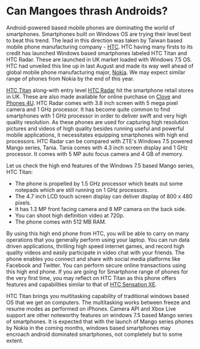 # Can Mangoes thrash Androids?

Android-powered based mobile phones are dominating the world of smartphones. Smartphones built on Windows OS are trying their level best to beat this trend. The lead in this direction was taken by Taiwan based mobile phone manufacturing company - <a href="http://www.htc.com/">HTC</a>. HTC having many firsts to its credit has launched Windows based smartphones labeled HTC Titan and HTC Radar. These are launched in UK market loaded with Windows 7.5 OS. HTC had unveiled this line up in last August and made its way well ahead of global mobile phone manufacturing major, <a href="http://www.nokia.com/">Nokia</a>. We may expect similar range of phones from Nokia by the end of this year.

<a href="http://www.htc.com/www/smartphones/htc-titan/">HTC Titan</a> along-with entry level <a href="http://www.htc.com/www/smartphones/htc-radar/">HTC Radar</a> hit the smartphone retail stores in UK. These are also made available for online purchase on <a href="http://www.clove.co.uk/">Clove</a> and <a href="http://www.phones4u.co.uk/">Phones 4U</a>. HTC Radar comes with 3.8 inch screen with 5 mega pixel camera and 1 GHz processor. It has become quite common to find smartphones with 1 GHz processor in order to deliver swift and very high quality resolution. As these phones are used for capturing high resolution pictures and videos of high quality besides running useful and powerful mobile applications, it necessitates equipping smartphones with high end processors. HTC Radar can be compared with ZTE's Windows 7.5 powered Mango series, Tania. Tania comes with 4.3 inch screen display and 1 GHz processor. It comes with 5 MP auto focus camera and 4 GB of memory.

Let us check the high end features of the Windows 7.5 based Mango series, HTC Titan:

- The phone is propelled by 1.5 GHz processor which beats out some notepads which are still running on 1 GHz processors.
- The 4.7 inch LCD touch screen display can deliver display of 800 x 480 pixels.
- It has 1.3 MP front facing camera and 8 MP camera on the back side.
- You can shoot high definition video at 720p.
- The phone comes with 512 MB RAM.

By using this high end phone from HTC, you will be able to carry on many operations that you generally perform using your laptop. You can run data driven applications, thrilling high speed internet games, and record high quality videos and easily participate in video chat with your friends. The phone enables you connect and share with social media platforms like Facebook and Twitter. You can perform secure online transactions using this high end phone. If you are going for Smartphone range of phones for the very first time, you may reflect on HTC Titan as this phone offers features and capabilities similar to that of <a href="http://www.htc.com/www/smartphones/htc-sensation-xe/">HTC Sensation XE</a>.

HTC Titan brings you multitasking capability of traditional windows based OS that we get on computers. The multitasking works between freeze and resume modes as performed on iPhones. Camera API and Xbox Live support are other noteworthy features on windows 7.5 based Mango series of smartphones. It is expected that with the launch of Mango series phones by Nokia in the coming months, windows based smartphones may encroach android dominated smartphones, not completely but to some extent.
